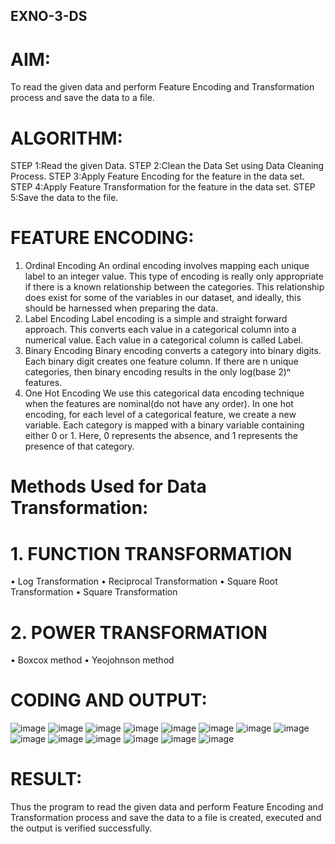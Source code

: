 ## EXNO-3-DS

# AIM:
To read the given data and perform Feature Encoding and Transformation process and save the data to a file.

# ALGORITHM:
STEP 1:Read the given Data.
STEP 2:Clean the Data Set using Data Cleaning Process.
STEP 3:Apply Feature Encoding for the feature in the data set.
STEP 4:Apply Feature Transformation for the feature in the data set.
STEP 5:Save the data to the file.

# FEATURE ENCODING:
1. Ordinal Encoding
An ordinal encoding involves mapping each unique label to an integer value. This type of encoding is really only appropriate if there is a known relationship between the categories. This relationship does exist for some of the variables in our dataset, and ideally, this should be harnessed when preparing the data.
2. Label Encoding
Label encoding is a simple and straight forward approach. This converts each value in a categorical column into a numerical value. Each value in a categorical column is called Label.
3. Binary Encoding
Binary encoding converts a category into binary digits. Each binary digit creates one feature column. If there are n unique categories, then binary encoding results in the only log(base 2)ⁿ features.
4. One Hot Encoding
We use this categorical data encoding technique when the features are nominal(do not have any order). In one hot encoding, for each level of a categorical feature, we create a new variable. Each category is mapped with a binary variable containing either 0 or 1. Here, 0 represents the absence, and 1 represents the presence of that category.

# Methods Used for Data Transformation:
  # 1. FUNCTION TRANSFORMATION
• Log Transformation
• Reciprocal Transformation
• Square Root Transformation
• Square Transformation
  # 2. POWER TRANSFORMATION
• Boxcox method
• Yeojohnson method

# CODING AND OUTPUT:
![image](https://github.com/HariHaranLK/INTRO_TO_DS_LAB/assets/132996089/48df45f7-ed89-42f7-ac10-e4c5de4f448e)
![image](https://github.com/HariHaranLK/INTRO_TO_DS_LAB/assets/132996089/805f2b6b-d533-4798-aeac-3f43fac78a60)
![image](https://github.com/HariHaranLK/INTRO_TO_DS_LAB/assets/132996089/08b2c101-268b-4771-87d6-1b954e1b95f9)
![image](https://github.com/HariHaranLK/INTRO_TO_DS_LAB/assets/132996089/5ee0eb4e-cac5-42e7-960b-757c3ff2fa1a)
![image](https://github.com/HariHaranLK/INTRO_TO_DS_LAB/assets/132996089/3ea63409-8907-4366-94c2-705755aacca0)
![image](https://github.com/HariHaranLK/INTRO_TO_DS_LAB/assets/132996089/0c51fc84-ff05-4185-88c3-29a3ca975569)
![image](https://github.com/HariHaranLK/INTRO_TO_DS_LAB/assets/132996089/a0bc1988-2e36-426e-9135-6d819c0c3a7c)
![image](https://github.com/HariHaranLK/INTRO_TO_DS_LAB/assets/132996089/ac4571c9-67ec-4c8b-9178-64a81235e95f)
![image](https://github.com/HariHaranLK/INTRO_TO_DS_LAB/assets/132996089/686cc8dd-f87b-4202-9920-83a055bc6b23)
![image](https://github.com/HariHaranLK/INTRO_TO_DS_LAB/assets/132996089/ed832217-6333-46b5-9c2a-bc4d5e50eee6)
![image](https://github.com/HariHaranLK/INTRO_TO_DS_LAB/assets/132996089/286ae28a-57b4-460d-8b4b-0a5bdd528dad)
![image](https://github.com/HariHaranLK/INTRO_TO_DS_LAB/assets/132996089/1ed9ef27-56f9-4ac8-81a4-6d8f505e25cb)
![image](https://github.com/HariHaranLK/INTRO_TO_DS_LAB/assets/132996089/aa2978ac-23be-4417-a6c0-bc74b4ce8252)
![image](https://github.com/HariHaranLK/INTRO_TO_DS_LAB/assets/132996089/323f7873-980b-45d8-a957-740c8c4ee091)
# RESULT:
Thus the program to read the given data and perform Feature Encoding and Transformation process and save the data to a file is created, executed and the output is verified successfully.

       
